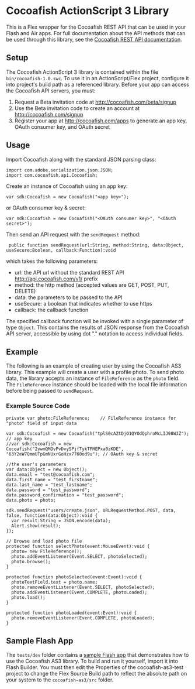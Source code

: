 # Cocoafish ActionScript 3 Library

This is a Flex wrapper for the Cocoafish REST API that can be used in your Flash and Air apps. For full documentation about the API methods that can be used through this library, see the [Cocoafish REST API documentation](http://cocoafish.com/docs/rest).

## Setup

The Cocoafish ActionScript 3 library is contained within the file `bin/cocoafish-1.0.swc`. To use it in an ActionScript/Flex project, configure it into project's build path as a referenced library. Before your app can access the Cocoafish API servers, you must:

1. Request a Beta invitation code at http://cocoafish.com/beta/signup
2. Use the Beta invitation code to create an account at http://cocoafish.com/signup
3. Register your app at http://cocoafish.com/apps to generate an app key, OAuth consumer key, and OAuth secret

## Usage

Import Cocoafish along with the standard JSON parsing class:

    import com.adobe.serialization.json.JSON;
    import com.cocoafish.api.Cocoafish;

Create an instance of Cocoafish using an app key:

    var sdk:Cocoafish = new Cocoafish("<app key>");

or OAuth consumer key & secret:
    
    var sdk:Cocoafish = new Cocoafish("<OAuth consumer key>", "<OAuth secret>");

Then send an API request with the `sendRequest` method:

     public function sendRequest(url:String, method:String, data:Object, useSecure:Boolean, callback:Function):void

which takes the following parameters:  

* url: the API url without the standard REST API http://api.cocoafish.com/v1/ prefix  
* method: the http method (accepted values are GET, POST, PUT, DELETE)  
* data: the parameters to be passed to the API  
* useSecure: a boolean that indicates whether to use https  
* callback: the callback function

The specified callback function will be invoked with a single parameter of type `Object`. This contains the results of JSON response from the Cocoafish API server, accessible by using dot "." notation to access individual fields.

## Example

The following is an example of creating user by using the Cocoafish AS3 library. This example will create a user with a profile photo. To send photo data, the library accepts an instance of `FileReference` as the `photo` field. The `FileReference` instance should be loaded with the local file information before being passed to `sendRequest`.

### Example Source Code

    private var photo:FileReference;	// FileReference instance for "photo" field of input data
    
    var sdk:Cocoafish = new Cocoafish("tplS0cAZtDjO1QYOdQphroMcLIJ98WJZ"); // app key
    //var sdk:Cocoafish = new Cocoafish("2ywmQMDvPvDvySPjfTykTFHEPxa0zKDE", "63Y2eW7QmmUTpGmNUxrGoHzx7760od9u"); // OAuth key & secret
	
    //the user's parameters
    var data:Object = new Object();
    data.email = "test@cocoafish.com";
    data.first_name = "test_firstname";
    data.last_name = "test_lastname";
    data.password = "test_password";
    data.password_confirmation = "test_password";
    data.photo = photo;
				
    sdk.sendRequest("users/create.json", URLRequestMethod.POST, data, false, function(data:Object):void {
      var result:String = JSON.encode(data);
      Alert.show(result);
    });
	
    // Browse and load photo file
    protected function selectPhoto(event:MouseEvent):void {
      photo= new FileReference();
      photo.addEventListener(Event.SELECT, photoSelected);
      photo.browse();
    }
			
    protected function photoSelected(event:Event):void {
      photoTextField.text = photo.name;
      photo.removeEventListener(Event.SELECT, photoSelected);
      photo.addEventListener(Event.COMPLETE, photoLoaded);
      photo.load();
    }
			
    protected function photoLoaded(event:Event):void {
      photo.removeEventListener(Event.COMPLETE, photoLoaded);
    }
    
## Sample Flash App

The `tests/dev` folder contains a [sample Flash app](https://github.com/cocoafish/cocoafish-as3/tree/master/tests/dev) that demonstrates how to use the Cocoafish AS3 library. To build and run it yourself, import it into Flash Builder. You must then edit the Properties of the cocoafish-as3-test project to change the Flex Source Build path to reflect the absolute path on your system to the `cocoafish-as3/src` folder.
